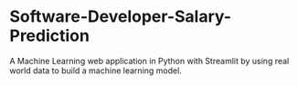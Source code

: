 # Software-Developer-Salary-Prediction
A Machine Learning web application in Python with Streamlit by using real world data to build a machine learning model.
